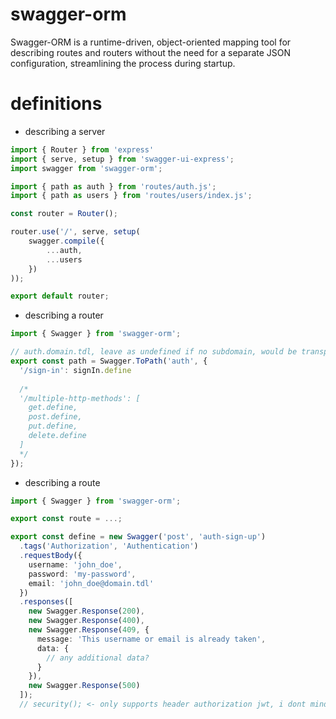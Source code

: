 # swagger-orm
Swagger-ORM is a runtime-driven, object-oriented mapping tool for describing routes and routers without the need for a separate JSON configuration, streamlining the process during startup.

# definitions

- describing a server
```ts
import { Router } from 'express'
import { serve, setup } from 'swagger-ui-express';
import swagger from 'swagger-orm';

import { path as auth } from 'routes/auth.js';
import { path as users } from 'routes/users/index.js';

const router = Router();

router.use('/', serve, setup(
    swagger.compile({
        ...auth,
        ...users
    })
));

export default router;
```

- describing a router
```ts
import { Swagger } from 'swagger-orm';

// auth.domain.tdl, leave as undefined if no subdomain, would be transpiled as domain.tdl
export const path = Swagger.ToPath('auth', {
  '/sign-in': signIn.define
    
  /*
  '/multiple-http-methods': [
    get.define,
    post.define,
    put.define,
    delete.define
  ]
  */
});
```

- describing a route
```ts
import { Swagger } from 'swagger-orm';

export const route = ...;

export const define = new Swagger('post', 'auth-sign-up')
  .tags('Authorization', 'Authentication')
  .requestBody({
    username: 'john_doe',
    password: 'my-password',
    email: 'john_doe@domain.tdl'
  })
  .responses([
    new Swagger.Response(200),
    new Swagger.Response(400),
    new Swagger.Response(409, {
      message: 'This username or email is already taken',
      data: {
        // any additional data?
      }
    }),
    new Swagger.Response(500)
  ]);
  // security(); <- only supports header authorization jwt, i dont mind adding more supports just hit me up with an issue
```

